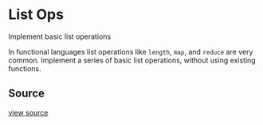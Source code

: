 # List Ops

Implement basic list operations

In functional languages list operations like `length`, `map`, and
`reduce` are very common. Implement a series of basic list operations,
without using existing functions.


## Source

 [view source]()
